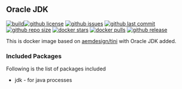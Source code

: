 ## Oracle JDK

[![build](https://github.com/aem-design/docker-oracle-jdk/actions/workflows/build.yml/badge.svg?branch=jdk11-ubuntu)](https://github.com/aem-design/docker-oracle-jdk/actions/workflows/build.yml)[![github license](https://img.shields.io/github/license/aem-design/oracle-jdk)](https://github.com/aem-design/oracle-jdk)
[![github issues](https://img.shields.io/github/issues/aem-design/oracle-jdk)](https://github.com/aem-design/oracle-jdk)
[![github last commit](https://img.shields.io/github/last-commit/aem-design/oracle-jdk)](https://github.com/aem-design/oracle-jdk)
[![github repo size](https://img.shields.io/github/repo-size/aem-design/oracle-jdk)](https://github.com/aem-design/oracle-jdk)
[![docker stars](https://img.shields.io/docker/stars/aemdesign/oracle-jdk)](https://hub.docker.com/r/aemdesign/oracle-jdk)
[![docker pulls](https://img.shields.io/docker/pulls/aemdesign/oracle-jdk)](https://hub.docker.com/r/aemdesign/oracle-jdk)
[![github release](https://img.shields.io/github/release/aem-design/oracle-jdk)](https://github.com/aem-design/oracle-jdk)

This is docker image based on [aemdesign/tini](https://hub.docker.com/r/aemdesign/tini/) with Oracle JDK added.

### Included Packages

Following is the list of packages included

* jdk                   - for java processes
